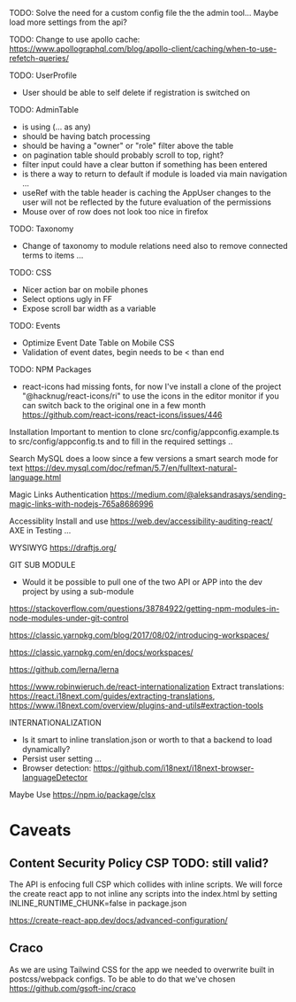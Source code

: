
TODO: Solve the need for a custom config file the the admin tool... Maybe load more settings from the api? 

TODO: Change to use apollo cache: https://www.apollographql.com/blog/apollo-client/caching/when-to-use-refetch-queries/

TODO: UserProfile
- User should be able to self delete if registration is switched on 


TODO: AdminTable
- is using (... as any)
- should be having batch processing
- should be having a "owner" or "role" filter above the table 
- on pagination table should probably scroll to top, right? 
- filter input could have a clear button if something has been entered
- is there a way to return to default if module is loaded via main navigation ... 
- useRef with the table header is caching the AppUser changes to the user will not be reflected by the future evaluation of the permissions
- Mouse over of row does not look too nice in firefox

TODO: Taxonomy
- Change of taxonomy to module relations need also to remove connected terms to items ... 

TODO: CSS
- Nicer action bar on mobile phones
- Select options ugly in FF
- Expose scroll bar width as a variable 

TODO: Events
- Optimize Event Date Table on Mobile CSS
- Validation of event dates, begin needs to be < than end


TODO: NPM Packages
- react-icons had missing fonts, for now I've install a clone of the project "@hacknug/react-icons/ri" to use the icons in the editor
monitor if you can switch back to the original one in a few month https://github.com/react-icons/react-icons/issues/446 

Installation
Important to mention to clone src/config/appconfig.example.ts to src/config/appconfig.ts and to fill in the required settings .. 

Search MySQL does a loow since a few versions a smart search mode for text
https://dev.mysql.com/doc/refman/5.7/en/fulltext-natural-language.html

Magic Links Authentication
https://medium.com/@aleksandrasays/sending-magic-links-with-nodejs-765a8686996


Accessiblity
Install and use https://web.dev/accessibility-auditing-react/ AXE in Testing ...

WYSIWYG
https://draftjs.org/


GIT SUB MODULE 
- Would it be possible to pull one of the two API or APP into the dev project by using a sub-module 

https://stackoverflow.com/questions/38784922/getting-npm-modules-in-node-modules-under-git-control

https://classic.yarnpkg.com/blog/2017/08/02/introducing-workspaces/

https://classic.yarnpkg.com/en/docs/workspaces/

https://github.com/lerna/lerna

https://www.robinwieruch.de/react-internationalization
Extract translations: https://react.i18next.com/guides/extracting-translations, https://www.i18next.com/overview/plugins-and-utils#extraction-tools


INTERNATIONALIZATION
- Is it smart to inline translation.json or worth to that a backend to load dynamically?
- Persist user setting ... 
- Browser detection: https://github.com/i18next/i18next-browser-languageDetector


Maybe Use 
https://npm.io/package/clsx


# Caveats

## Content Security Policy CSP TODO: still valid?
The API is enfocing full CSP which collides with inline scripts. We will force the create react app to not inline any scripts into the index.html by setting INLINE_RUNTIME_CHUNK=false
in package.json

https://create-react-app.dev/docs/advanced-configuration/


## Craco
As we are using Tailwind CSS for the app we needed to overwrite built in postcss/webpack configs. To be able to do that we've chosen https://github.com/gsoft-inc/craco


